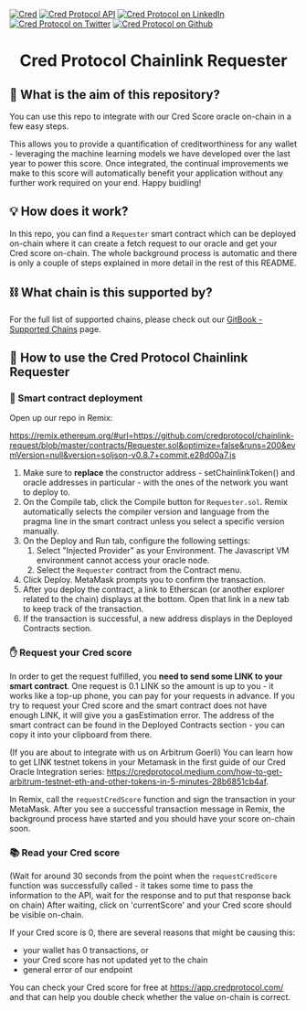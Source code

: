 [![Cred][cred-shield]][cred-url]
[![Cred Protocol API][cred-api-shield]][cred-api]
[![Cred Protocol on LinkedIn][linkedin-shield]][linkedin-url]
[![Cred Protocol on Twitter][cred-twitter-shield]][cred-twitter]
[![Cred Protocol on Github][cred-github-shield]][cred-github]

<div align="center">
<h1>Cred Protocol Chainlink Requester</h1>
</div>

##  📖 What is the aim of this repository?

You can use this repo to integrate with our Cred Score oracle on-chain in a few easy steps.

This allows you to provide a quantification of creditworthiness for any wallet - leveraging the machine learning models we have developed over the last year to power this score. Once integrated, the continual improvements we make to this score will automatically benefit your application without any further work required on your end. Happy buidling!

## 💡 How does it work?

In this repo, you can find a `Requester` smart contract which can be deployed on-chain where it can create a fetch request to our oracle and get your Cred score on-chain.
The whole background process is automatic and there is only a couple of steps explained in more detail in the rest of this README.

##  ⛓️ What chain is this supported by?

For the full list of supported chains, please check out our [GitBook - Supported Chains](https://docs.credprotocol.com/developers/credit-oracles/supported-chains) page.

##  🔨️ How to use the Cred Protocol Chainlink Requester
###  🚁 Smart contract deployment
Open up our repo in Remix:

https://remix.ethereum.org/#url=https://github.com/credprotocol/chainlink-request/blob/master/contracts/Requester.sol&optimize=false&runs=200&evmVersion=null&version=soljson-v0.8.7+commit.e28d00a7.js

1. Make sure to **replace** the constructor address - setChainlinkToken() and oracle addresses in particular - with the ones of the network you want to deploy to.
2. On the Compile tab, click the Compile button for `Requester.sol`. Remix automatically selects the compiler version and language from the pragma line in the smart contract unless you select a specific version manually.
2. On the Deploy and Run tab, configure the following settings:
   1. Select "Injected Provider" as your Environment. The Javascript VM environment cannot access your oracle node. 
   2. Select the `Requester` contract from the Contract menu.
3. Click Deploy. MetaMask prompts you to confirm the transaction.
4. After you deploy the contract, a link to Etherscan (or another explorer related to the chain) displays at the bottom. Open that link in a new tab to keep track of the transaction.
5. If the transaction is successful, a new address displays in the Deployed Contracts section.

###  ✋ Request your Cred score

In order to get the request fulfilled, you **need to send some LINK to your smart contract**.
One request is 0.1 LINK so the amount is up to you - it works like a top-up phone, you can pay for your requests in advance. 
If you try to request your Cred score and the smart contract does not have enough LINK, it will give you a gasEstimation error.
The address of the smart contract can be found in the Deployed Contracts section - you can copy it into your clipboard from there.

(If you are about to integrate with us on Arbitrum Goerli)
You can learn how to get LINK testnet tokens in your Metamask in the first guide of our Cred Oracle Integration series: 
https://credprotocol.medium.com/how-to-get-arbitrum-testnet-eth-and-other-tokens-in-5-minutes-28b6851cb4af.

In Remix, call the `requestCredScore` function and sign the transaction in your MetaMask.
After you see a successful transaction message in Remix, the background process have started and you should have your score on-chain soon.  

###  📚 Read your Cred score
(Wait for around 30 seconds from the point when the ``requestCredScore`` function was successfully called - it takes some time to pass the information to the API, wait for the response and to put that response back on chain)
After waiting, click on 'currentScore' and your Cred score should be visible on-chain.

If your Cred score is 0, there are several reasons that might be causing this:
- your wallet has 0 transactions, or
- your Cred score has not updated yet to the chain
- general error of our endpoint

You can check your Cred score for free at https://app.credprotocol.com/ and that can help you double check whether the value on-chain is correct. 


[linkedin-shield]: https://img.shields.io/badge/-Cred%20Protocol-335EEB?&logo=linkedin&style=for-the-badge&labelColor=414141
[linkedin-url]: https://www.linkedin.com/company/credprotocol/
[cred-shield]: https://img.shields.io/badge/Sign%20up-Cred%20Protocol%20Beta-335EEB?style=for-the-badge&labelColor=414141
[cred-shield2]: https://img.shields.io/badge/Stay%20Up%20To%20Date%20With-Cred%20Protocol%20Beta-414141?style=for-the-badge&labelColor=414141
[cred-url]: https://credprotocol.typeform.com/cred-waitlist?utm_source=github
[cred-api-shield]: https://img.shields.io/badge/DOCS-Cred%20Protocol%20API-335EEB?style=for-the-badge&labelColor=414141
[cred-api]: https://beta.credprotocol.com/docs/api?utm_source=github
[cred-twitter-shield]: https://img.shields.io/badge/-@Cred__Protocol-335EEB?&logo=twitter&style=for-the-badge&logoColor=white&labelColor=414141
[cred-twitter]: https://twitter.com/cred_protocol
[cred-github-shield]: https://img.shields.io/badge/-credprotocol-335EEB?&logo=github&style=for-the-badge&logoColor=white&labelColor=414141
[cred-github]: https://github.com/credprotocol
[cred-sample]: https://github.com/credprotocol/health-factor-dataset/blob/main/data/0x01acb3804ba9c42111c6e9c127831eb486ca1ac7.csv
[cred-sample-shield]: https://img.shields.io/badge/Browser%20View-Aave%20Health%20Factor%20Sample%20Dataset-335EEB?style=for-the-badge&labelColor=414141
[cred-full]: https://bit.ly/aave-health-factor-dataset
[cred-full-shield]: https://img.shields.io/badge/Dropbox-Aave%20Health%20Factor%20Complete%20Dataset-335EEB?style=for-the-badge&labelColor=414141&logo=dropbox&logoColor=white
[cred-sample2]: https://bit.ly/aave-health-factor-dataset-sample
[cred-sample-shield2]: https://img.shields.io/badge/Dropbox-Aave%20Health%20Factor%20Sample%20Dataset-335EEB?style=for-the-badge&labelColor=414141&logo=dropbox&logoColor=white
[cred-sample3]: https://drive.google.com/uc?export=download&id=1nzDJ6T51avrOexboV1ZARUNEg1g--KlE
[cred-sample-shield3]: https://img.shields.io/badge/Download%20Link-Aave%20Health%20Factor%20Sample%20Dataset-335EEB?style=for-the-badge&labelColor=414141
